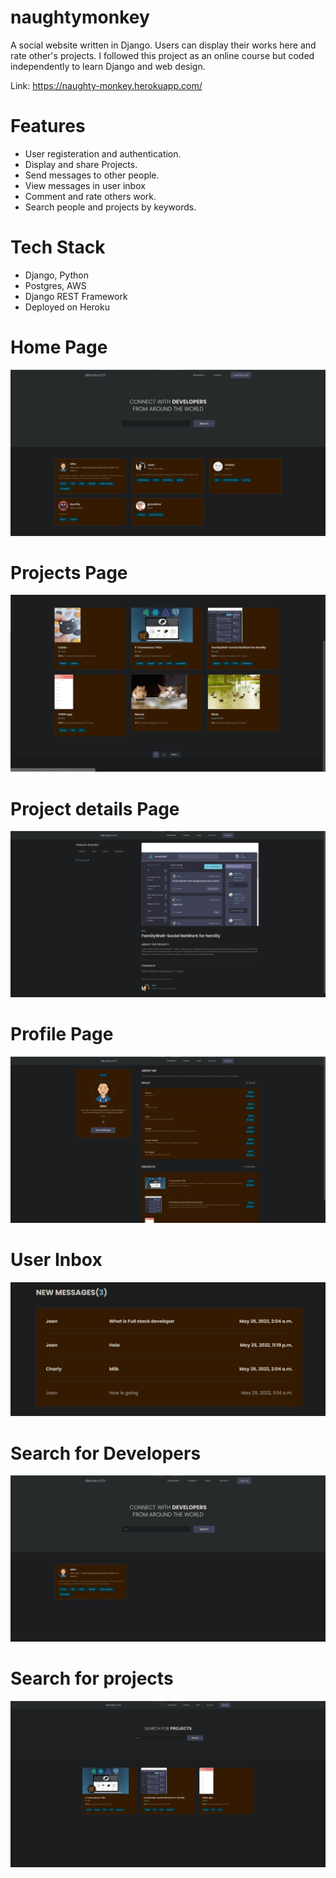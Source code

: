 # naughtymonkey
A social website written in Django. Users can display their works here and rate other's projects.
I followed this project as an online course but coded independently to learn Django and web design.

Link: https://naughty-monkey.herokuapp.com/

# Features
* User registeration and authentication.
* Display and share Projects.
* Send messages to other people.
* View messages in user inbox
* Comment and rate others work.
* Search people and projects by keywords.

# Tech Stack
* Django, Python
* Postgres, AWS
* Django REST Framework
* Deployed on Heroku

# Home Page
<img src="./introduction/devsearch1.jpg">  


# Projects Page
<img src="./introduction/devsearch2.jpg">  

# Project details Page
<img src="./introduction/devsearch4.jpg">  

# Profile Page
<img src="./introduction/devsearch3.jpg">

# User Inbox
<img src="./introduction/devsearch7.jpg">  

# Search for Developers
<img src="./introduction/devsearch5.jpg">  

# Search for projects
<img src="./introduction/devsearch6.jpg">  
